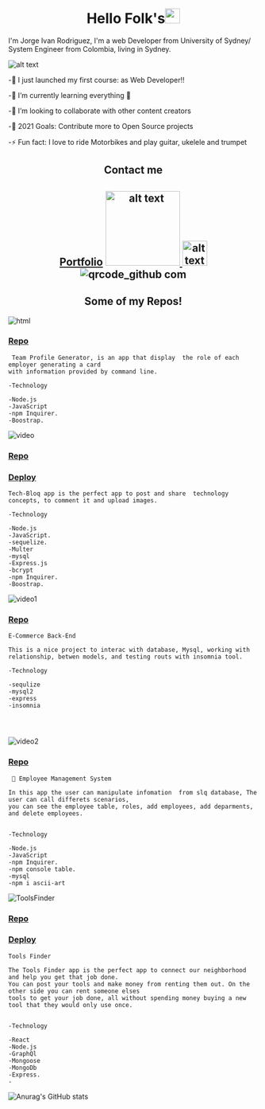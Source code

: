 <h1 align="center">Hello Folk's<img src="https://raw.githubusercontent.com/MartinHeinz/MartinHeinz/master/wave.gif" width="30px"></h1>



I'm Jorge Ivan Rodriguez, I'm a web Developer from University of Sydney/ System Engineer from Colombia, living in Sydney.





<img src="https://user-images.githubusercontent.com/83906297/134445867-2d075bdc-35f5-4e56-b845-cfb2fcfdef75.gif" alt="alt text" >








-🔭 I just launched my first course: as Web Developer!!

-🌱 I’m currently learning everything 🤣

-👯 I’m looking to collaborate with other content creators

-🥅 2021 Goals: Contribute more to Open Source projects

-⚡ Fun fact: I love to ride Motorbikes and play guitar, ukelele and trumpet




<h2 align="center">Contact me</h2>

<h2 align="center">

<a href="https://ivany9.github.io/reactPortfolio/ ">Portfolio</a>       <a href="mailto:ivany9@gmail.com"> <img src="https://user-images.githubusercontent.com/83906297/134442958-cea11a27-ed71-4dac-bab1-dffa026f0631.png" alt="alt text" width="150" height="150"> </a>      <a href="https://www.linkedin.com/in/jorge-ivan-2022b4113/"> <img src="https://user-images.githubusercontent.com/83906297/134444488-22440828-adfb-4c8b-8d17-3f243b40c686.png" alt="alt text" width="50" height="50"> </a>
![qrcode_github com](https://user-images.githubusercontent.com/83906297/142747505-8fc40e70-2ba2-49bb-84d8-cf7cbf1683b7.png)

</h2>




<h2 align="center"> Some of my Repos!</h2>








![html](https://user-images.githubusercontent.com/83906297/134440669-4c8ef9b5-1377-4bb2-83d4-783156270921.gif)
</br>


<a href="https://github.com/ivany9/Team-Profile-Generator"><h3>Repo</h3></a>

```
 Team Profile Generator, is an app that display  the role of each employer generating a card
with information provided by command line.

-Technology 

-Node.js
-JavaScript
-npm Inquirer.
-Boostrap.
```




![video](https://user-images.githubusercontent.com/83906297/134440681-4202688a-1d63-4cf7-bbeb-77fb52cb19cb.gif)
<br>

<a href="https://github.com/ivany9/Tech-Blog"><h3>Repo</h3></a>

<a href="https://sdgfbb.herokuapp.com/"><h3>Deploy</h3></a>

```
Tech-Bloq app is the perfect app to post and share  technology concepts, to comment it and upload images. 

-Technology 

-Node.js
-JavaScript.
-sequelize.
-Multer
-mysql
-Express.js
-bcrypt
-npm Inquirer.
-Boostrap.

```


![video1](https://user-images.githubusercontent.com/83906297/134440690-f71d9c69-20ca-46b1-9cf4-64f6e1cc82c3.gif)


<a href="https://github.com/ivany9/E-Commerce-Back-End"><h3>Repo</h3></a>

```
E-Commerce Back-End

This is a nice project to interac with database, Mysql, working with relationship, betwen models, and testing routs with insomnia tool. 

-Technology 

-sequlize
-mysql2
-express
-insomnia




```

![video2](https://user-images.githubusercontent.com/83906297/134440692-c88f1c28-d8a7-4fc1-beb3-da6766bf4ce0.gif)

<a href="https://github.com/ivany9/Employee-Management-System"><h3>Repo</h3></a>

```
 🥇 Employee Management System 

In this app the user can manipulate infomation  from slq database, The user can call differets scenarios,
you can see the employee table, roles, add employees, add deparments, and delete employees.


-Technology 

-Node.js
-JavaScript
-npm Inquirer.
-npm console table.
-mysql
-npm i ascii-art

```

![ToolsFinder](https://user-images.githubusercontent.com/83906297/142746074-2f602393-e9da-47c5-a3af-1a964414d20e.gif)

<a href="https://github.com/ivany9/toolsfinder"><h3>Repo</h3></a>

<a href="https://github.com/ivany9/toolsfinder"><h3>Deploy</h3></a>

```
Tools Finder

The Tools Finder app is the perfect app to connect our neighborhood and help you get that job done.
You can post your tools and make money from renting them out. On the other side you can rent someone elses
tools to get your job done, all without spending money buying a new tool that they would only use once.


-Technology 

-React
-Node.js
-GraphQl
-Mongoose
-MongoDb
-Express.
-

```





![Anurag's GitHub stats](https://github-readme-stats.vercel.app/api?username=ivany9&show_icons=true&theme=radical)

